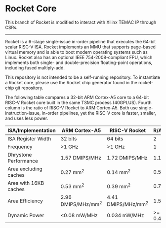Rocket Core
===========

This branch of Rocket is modified to interact with Xilinx TEMAC IP through CSRs.

-----------------------------------------------------------------------------

Rocket is a 6-stage single-issue in-order pipeline that executes the 64-bit
scalar RISC-V ISA.  Rocket implements an MMU that supports page-based virtual
memory and is able to boot modern operating systems such as Linux.  Rocket
also has an optional IEEE 754-2008-compliant FPU, which implements both
single- and double-precision floating-point operations, including fused
multiply-add.

This repository is not intended to be a self-running repository. To
instantiate a Rocket core, please use the Rocket chip generator found in the
rocket-chip git repository.

The following table compares a 32-bit ARM Cortex-A5 core to a 64-bit RISC-V
Rocket core built in the same TSMC process (40GPLUS). Fourth column is the
ratio of RISC-V Rocket to ARM Cortex-A5. Both use single-instruction-issue,
in-order pipelines, yet the RISC-V core is faster, smaller, and uses less
power.

ISA/Implementation | ARM Cortex-A5 | RISC-V Rocket | R/A
--- | --- | --- | ---
ISA Register Width | 32 bits | 64 bits | 2
Frequency | >1 GHz | >1 GHz | 1
Dhrystone Performance | 1.57 DMIPS/MHz | 1.72 DMIPS/MHz | 1.1
Area excluding caches | 0.27 mm<sup>2</sup> | 0.14 mm<sup>2</sup> | 0.5
Area with 16KB caches | 0.53 mm<sup>2</sup> | 0.39 mm<sup>2</sup> | 0.7
Area Efficiency | 2.96 DMIPS/MHz/mm<sup>2</sup> | 4.41 DMIPS/MHz/mm<sup>2</sup> | 1.5
Dynamic Power | <0.08 mW/MHz | 0.034 mW/MHz | >= 0.4
